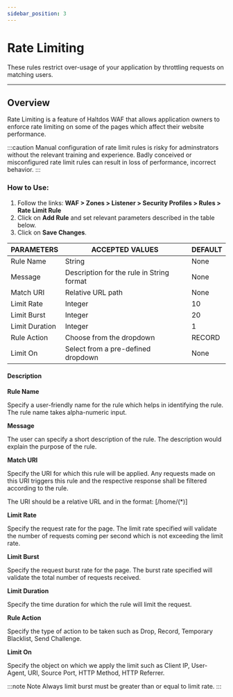 ```yaml
---
sidebar_position: 3
---
```


# Rate Limiting

These rules restrict over-usage of your application by throttling requests on matching users.

---

## Overview

Rate Limiting is a feature of Haltdos WAF that allows application owners to enforce rate limiting on some of the pages which affect their website performance.

:::caution
Manual configuration of rate limit rules is risky for adminstrators without the relevant training and experience. Badly conceived or misconfigured rate limit rules can result in loss of performance, incorrect behavior.
:::

### How to Use:

1. Follow the links: **WAF > Zones > Listener > Security Profiles > Rules > Rate Limit Rule**
2. Click on **Add Rule** and set relevant parameters described in the table below.
3. Click on **Save Changes**.

| PARAMETERS     | ACCEPTED VALUES                           | DEFAULT |
|----------------|-------------------------------------------|---------|
| Rule Name      | String                                    | None    |
| Message        | Description for the rule in String format | None    |
| Match URI      | Relative URL path                         | None    |
| Limit Rate     | Integer                                   | 10      |
| Limit Burst    | Integer                                   | 20      |
| Limit Duration | Integer                                   | 1       |
| Rule Action    | Choose from the dropdown                  | RECORD  |
| Limit On       | Select from a pre-defined dropdown        | None    |

#### Description

**Rule Name**

Specify a user-friendly name for the rule which helps in identifying the rule. The rule name takes alpha-numeric input.

**Message**

The user can specify a short description of the rule. The description would explain the purpose of the rule.

**Match URI**

Specify the URI for which this rule will be applied. Any requests made on this URI triggers this rule and the respective response shall be filtered according to the rule.

The URI should be a relative URL and in the format: [/home/(*)]

**Limit Rate**

Specify the request rate for the page. The limit rate specified will validate the number of requests coming per second which is not exceeding the limit rate.

**Limit Burst**

Specify the request burst rate for the page. The burst rate specified will validate the total number of requests received. 

**Limit Duration**

Specify the time duration for which the rule will limit the request.

**Rule Action**

Specify the type of action to be taken such as Drop, Record, Temporary Blacklist, Send Challenge.

**Limit On**

Specify the object on which we apply the limit such as Client IP, User-Agent, URI, Source Port, HTTP Method, HTTP Referrer.

:::note Note
Always limit burst must be greater than or equal to limit rate.
:::
